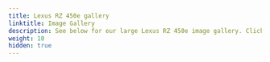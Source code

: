 ```yaml
---
title: Lexus RZ 450e gallery
linktitle: Image Gallery
description: See below for our large Lexus RZ 450e image gallery. Click pictures for high-resolution versions.
weight: 10
hidden: true
---
```

<!-- markdownlint-disable MD033 -->
<object type="image/svg+xml" data="../modelnavigation.svg"></object>
<div class="pswp-gallery pswp-grid-container" id ="my-gallery">
<div class="pswp-grid-item">
<a href="https://media.evkx.net/multimedia/models/lexus/rz/rz_450e/charging_1.jpg"
data-pswp-src="https://media.evkx.net/multimedia/models/lexus/rz/rz_450e/charging_1.jpg"
data-pswp-width="3000"
data-pswp-height="1999" 
target="_blank">
<img src="https://media.evkx.net/multimedia/models/lexus/rz/rz_450e/charging_1_xst.jpg" alt="Lexus RZ 450e" width="200px" height="0px" />
</a>
</div>
<div class="pswp-grid-item">
<a href="https://media.evkx.net/multimedia/models/lexus/rz/rz_450e/exterior_1.jpg"
data-pswp-src="https://media.evkx.net/multimedia/models/lexus/rz/rz_450e/exterior_1.jpg"
data-pswp-width="3000"
data-pswp-height="1999" 
target="_blank">
<img src="https://media.evkx.net/multimedia/models/lexus/rz/rz_450e/exterior_1_xst.jpg" alt="Lexus RZ 450e" width="200px" height="0px" />
</a>
</div>
<div class="pswp-grid-item">
<a href="https://media.evkx.net/multimedia/models/lexus/rz/rz_450e/exterior_2.jpg"
data-pswp-src="https://media.evkx.net/multimedia/models/lexus/rz/rz_450e/exterior_2.jpg"
data-pswp-width="3000"
data-pswp-height="1999" 
target="_blank">
<img src="https://media.evkx.net/multimedia/models/lexus/rz/rz_450e/exterior_2_xst.jpg" alt="Lexus RZ 450e" width="200px" height="0px" />
</a>
</div>
<div class="pswp-grid-item">
<a href="https://media.evkx.net/multimedia/models/lexus/rz/rz_450e/exterior_3.jpg"
data-pswp-src="https://media.evkx.net/multimedia/models/lexus/rz/rz_450e/exterior_3.jpg"
data-pswp-width="3000"
data-pswp-height="1999" 
target="_blank">
<img src="https://media.evkx.net/multimedia/models/lexus/rz/rz_450e/exterior_3_xst.jpg" alt="Lexus RZ 450e" width="200px" height="0px" />
</a>
</div>
<div class="pswp-grid-item">
<a href="https://media.evkx.net/multimedia/models/lexus/rz/rz_450e/frontseats_1.jpg"
data-pswp-src="https://media.evkx.net/multimedia/models/lexus/rz/rz_450e/frontseats_1.jpg"
data-pswp-width="3000"
data-pswp-height="1999" 
target="_blank">
<img src="https://media.evkx.net/multimedia/models/lexus/rz/rz_450e/frontseats_1_xst.jpg" alt="Lexus RZ 450e" width="200px" height="0px" />
</a>
</div>
<div class="pswp-grid-item">
<a href="https://media.evkx.net/multimedia/models/lexus/rz/rz_450e/frontseats_2.jpg"
data-pswp-src="https://media.evkx.net/multimedia/models/lexus/rz/rz_450e/frontseats_2.jpg"
data-pswp-width="3000"
data-pswp-height="1999" 
target="_blank">
<img src="https://media.evkx.net/multimedia/models/lexus/rz/rz_450e/frontseats_2_xst.jpg" alt="Lexus RZ 450e" width="200px" height="0px" />
</a>
</div>
<div class="pswp-grid-item">
<a href="https://media.evkx.net/multimedia/models/lexus/rz/rz_450e/frontseats_3.jpg"
data-pswp-src="https://media.evkx.net/multimedia/models/lexus/rz/rz_450e/frontseats_3.jpg"
data-pswp-width="3000"
data-pswp-height="1999" 
target="_blank">
<img src="https://media.evkx.net/multimedia/models/lexus/rz/rz_450e/frontseats_3_xst.jpg" alt="Lexus RZ 450e" width="200px" height="0px" />
</a>
</div>
<div class="pswp-grid-item">
<a href="https://media.evkx.net/multimedia/models/lexus/rz/rz_450e/headlights_1.jpg"
data-pswp-src="https://media.evkx.net/multimedia/models/lexus/rz/rz_450e/headlights_1.jpg"
data-pswp-width="3000"
data-pswp-height="1999" 
target="_blank">
<img src="https://media.evkx.net/multimedia/models/lexus/rz/rz_450e/headlights_1_xst.jpg" alt="Lexus RZ 450e" width="200px" height="0px" />
</a>
</div>
<div class="pswp-grid-item">
<a href="https://media.evkx.net/multimedia/models/lexus/rz/rz_450e/hood_1.jpg"
data-pswp-src="https://media.evkx.net/multimedia/models/lexus/rz/rz_450e/hood_1.jpg"
data-pswp-width="3000"
data-pswp-height="1999" 
target="_blank">
<img src="https://media.evkx.net/multimedia/models/lexus/rz/rz_450e/hood_1_xst.jpg" alt="Lexus RZ 450e" width="200px" height="0px" />
</a>
</div>
<div class="pswp-grid-item">
<a href="https://media.evkx.net/multimedia/models/lexus/rz/rz_450e/interior_1.jpg"
data-pswp-src="https://media.evkx.net/multimedia/models/lexus/rz/rz_450e/interior_1.jpg"
data-pswp-width="3000"
data-pswp-height="1999" 
target="_blank">
<img src="https://media.evkx.net/multimedia/models/lexus/rz/rz_450e/interior_1_xst.jpg" alt="Lexus RZ 450e" width="200px" height="0px" />
</a>
</div>
<div class="pswp-grid-item">
<a href="https://media.evkx.net/multimedia/models/lexus/rz/rz_450e/interior_2.jpg"
data-pswp-src="https://media.evkx.net/multimedia/models/lexus/rz/rz_450e/interior_2.jpg"
data-pswp-width="3000"
data-pswp-height="1999" 
target="_blank">
<img src="https://media.evkx.net/multimedia/models/lexus/rz/rz_450e/interior_2_xst.jpg" alt="Lexus RZ 450e" width="200px" height="0px" />
</a>
</div>
<div class="pswp-grid-item">
<a href="https://media.evkx.net/multimedia/models/lexus/rz/rz_450e/interior_3.jpg"
data-pswp-src="https://media.evkx.net/multimedia/models/lexus/rz/rz_450e/interior_3.jpg"
data-pswp-width="3000"
data-pswp-height="1999" 
target="_blank">
<img src="https://media.evkx.net/multimedia/models/lexus/rz/rz_450e/interior_3_xst.jpg" alt="Lexus RZ 450e" width="200px" height="0px" />
</a>
</div>
<div class="pswp-grid-item">
<a href="https://media.evkx.net/multimedia/models/lexus/rz/rz_450e/interior_4.jpg"
data-pswp-src="https://media.evkx.net/multimedia/models/lexus/rz/rz_450e/interior_4.jpg"
data-pswp-width="3000"
data-pswp-height="1999" 
target="_blank">
<img src="https://media.evkx.net/multimedia/models/lexus/rz/rz_450e/interior_4_xst.jpg" alt="Lexus RZ 450e" width="200px" height="0px" />
</a>
</div>
<div class="pswp-grid-item">
<a href="https://media.evkx.net/multimedia/models/lexus/rz/rz_450e/main_1.jpg"
data-pswp-src="https://media.evkx.net/multimedia/models/lexus/rz/rz_450e/main_1.jpg"
data-pswp-width="3000"
data-pswp-height="1999" 
target="_blank">
<img src="https://media.evkx.net/multimedia/models/lexus/rz/rz_450e/main_1_xst.jpg" alt="Lexus RZ 450e" width="200px" height="0px" />
</a>
</div>
<div class="pswp-grid-item">
<a href="https://media.evkx.net/multimedia/models/lexus/rz/rz_450e/roof_1.jpg"
data-pswp-src="https://media.evkx.net/multimedia/models/lexus/rz/rz_450e/roof_1.jpg"
data-pswp-width="3000"
data-pswp-height="1999" 
target="_blank">
<img src="https://media.evkx.net/multimedia/models/lexus/rz/rz_450e/roof_1_xst.jpg" alt="Lexus RZ 450e" width="200px" height="0px" />
</a>
</div>
<div class="pswp-grid-item">
<a href="https://media.evkx.net/multimedia/models/lexus/rz/rz_450e/screens_1.jpg"
data-pswp-src="https://media.evkx.net/multimedia/models/lexus/rz/rz_450e/screens_1.jpg"
data-pswp-width="3000"
data-pswp-height="1999" 
target="_blank">
<img src="https://media.evkx.net/multimedia/models/lexus/rz/rz_450e/screens_1_xst.jpg" alt="Lexus RZ 450e" width="200px" height="0px" />
</a>
</div>
<div class="pswp-grid-item">
<a href="https://media.evkx.net/multimedia/models/lexus/rz/rz_450e/secondrowseats_1.jpg"
data-pswp-src="https://media.evkx.net/multimedia/models/lexus/rz/rz_450e/secondrowseats_1.jpg"
data-pswp-width="3000"
data-pswp-height="1999" 
target="_blank">
<img src="https://media.evkx.net/multimedia/models/lexus/rz/rz_450e/secondrowseats_1_xst.jpg" alt="Lexus RZ 450e" width="200px" height="0px" />
</a>
</div>
<div class="pswp-grid-item">
<a href="https://media.evkx.net/multimedia/models/lexus/rz/rz_450e/taillights_1.jpg"
data-pswp-src="https://media.evkx.net/multimedia/models/lexus/rz/rz_450e/taillights_1.jpg"
data-pswp-width="3000"
data-pswp-height="1999" 
target="_blank">
<img src="https://media.evkx.net/multimedia/models/lexus/rz/rz_450e/taillights_1_xst.jpg" alt="Lexus RZ 450e" width="200px" height="0px" />
</a>
</div>
<div class="pswp-grid-item">
<a href="https://media.evkx.net/multimedia/models/lexus/rz/rz_450e/trunk_1.jpg"
data-pswp-src="https://media.evkx.net/multimedia/models/lexus/rz/rz_450e/trunk_1.jpg"
data-pswp-width="3000"
data-pswp-height="1999" 
target="_blank">
<img src="https://media.evkx.net/multimedia/models/lexus/rz/rz_450e/trunk_1_xst.jpg" alt="Lexus RZ 450e" width="200px" height="0px" />
</a>
</div>
<div class="pswp-grid-item">
<a href="https://media.evkx.net/multimedia/models/lexus/rz/rz_450e/trunk_2.jpg"
data-pswp-src="https://media.evkx.net/multimedia/models/lexus/rz/rz_450e/trunk_2.jpg"
data-pswp-width="3000"
data-pswp-height="1999" 
target="_blank">
<img src="https://media.evkx.net/multimedia/models/lexus/rz/rz_450e/trunk_2_xst.jpg" alt="Lexus RZ 450e" width="200px" height="0px" />
</a>
</div>
<div class="pswp-grid-item">
<a href="https://media.evkx.net/multimedia/models/lexus/rz/rz_450e/trunk_3.jpg"
data-pswp-src="https://media.evkx.net/multimedia/models/lexus/rz/rz_450e/trunk_3.jpg"
data-pswp-width="3000"
data-pswp-height="1999" 
target="_blank">
<img src="https://media.evkx.net/multimedia/models/lexus/rz/rz_450e/trunk_3_xst.jpg" alt="Lexus RZ 450e" width="200px" height="0px" />
</a>
</div>
<div class="pswp-grid-item">
<a href="https://media.evkx.net/multimedia/models/lexus/rz/rz_450e/wheels_1.jpg"
data-pswp-src="https://media.evkx.net/multimedia/models/lexus/rz/rz_450e/wheels_1.jpg"
data-pswp-width="3000"
data-pswp-height="1999" 
target="_blank">
<img src="https://media.evkx.net/multimedia/models/lexus/rz/rz_450e/wheels_1_xst.jpg" alt="Lexus RZ 450e" width="200px" height="0px" />
</a>
</div>
</div>
<script type="module">
  import PhotoSwipeLightbox from '/js/photoswipe-lightbox.esm.js';
    const lightbox = new PhotoSwipeLightbox({
       gallery: '#my-gallery',
        children: 'a',
        pswpModule: () => import('/js/photoswipe.esm.js')
    });
lightbox.init();
</script>
